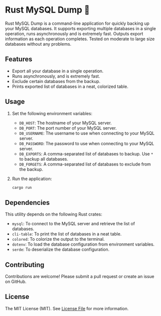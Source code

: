 # Rust MySQL Dump 🚀

Rust MySQL Dump is a command-line application for quickly backing up your MySQL databases. It supports exporting multiple databases in a single operation, runs asynchronously and is extremely fast. Outputs export information as each operation completes. Tested on moderate to large size databases without any problems.

## Features

- Export all your database in a single operation.
- Runs asynchronously, and is extremely fast.
- Exclude certain databases from the backup.
- Prints exported list of databases in a neat, colorized table.

## Usage

1. Set the following environment variables:

    - `DB_HOST`: The hostname of your MySQL server.
    - `DB_PORT`: The port number of your MySQL server.
    - `DB_USERNAME`: The username to use when connecting to your MySQL server.
    - `DB_PASSWORD`: The password to use when connecting to your MySQL server.
    - `DB_EXPORTS`: A comma-separated list of databases to backup. Use `*` to backup all databases.
    - `DB_FORGETS`: A comma-separated list of databases to exclude from the backup.

2. Run the application:

    ```bash
    cargo run
    ```

## Dependencies

This utility depends on the following Rust crates:

- `mysql`: To connect to the MySQL server and retrieve the list of databases.
- `cli-table`: To print the list of databases in a neat table.
- `colored`: To colorize the output to the terminal.
- `dotenv`: To load the database configuration from environment variables.
- `serde`: To deserialize the database configuration.

## Contributing

Contributions are welcome! Please submit a pull request or create an issue on GitHub.

## License 

The MIT License (MIT). See [License File](LICENSE) for more information.
